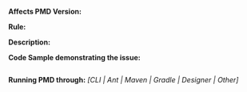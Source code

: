 <!-- Please, prefix the report title with the language it applies to within brackets, such as [java] or [apex].
If not specific to a language, you can use [core]. -->

**Affects PMD Version:** 

**Rule:**

**Description:**

**Code Sample demonstrating the issue:**

```

```

**Running PMD through:** *[CLI | Ant | Maven | Gradle | Designer | Other]*

<!-- If relevant, also include your JDK and OS information, e.g. for ClassNotFoundException, LinkageError, reflection failures, etc. -->
